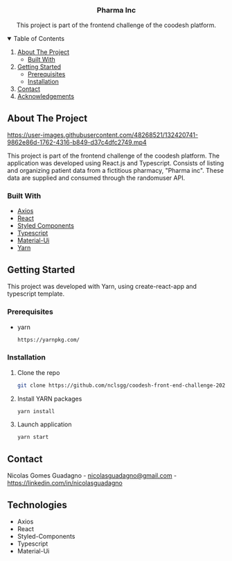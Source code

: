 <!-- PROJECT LOGO -->
<br />
<p align="center">
  <h3 align="center">Pharma Inc</h3>

  <p align="center">
    This project is part of the frontend challenge of the coodesh platform.
  </p>
</p>



<!-- TABLE OF CONTENTS -->
<details open="open">
  <summary>Table of Contents</summary>
  <ol>
    <li>
      <a href="#about-the-project">About The Project</a>
      <ul>
        <li><a href="#built-with">Built With</a></li>
      </ul>
    </li>
    <li>
      <a href="#getting-started">Getting Started</a>
      <ul>
        <li><a href="#prerequisites">Prerequisites</a></li>
        <li><a href="#installation">Installation</a></li>
      </ul>
    </li>
    <li><a href="#contact">Contact</a></li>
    <li><a href="#acknowledgements">Acknowledgements</a></li>
  </ol>
</details>



<!-- ABOUT THE PROJECT -->
## About The Project

https://user-images.githubusercontent.com/48268521/132420741-9862e86d-1762-4316-b849-d37c4dfc2749.mp4

This project is part of the frontend challenge of the coodesh platform. The application was developed using React.js and Typescript. Consists of listing and organizing patient data from a fictitious pharmacy, "Pharma inc". These data are supplied and consumed through the randomuser API.
### Built With

* [Axios](https://github.com/axios/axios)
* [React](https://reactjs.org/)
* [Styled Components](https://styled-components.com/)
* [Typescript](https://www.typescriptlang.org/)
* [Material-Ui](https://material-ui.com)
* [Yarn](https://yarnpkg.com/)



<!-- GETTING STARTED -->
## Getting Started

This project was developed with Yarn, using create-react-app and typescript template.

### Prerequisites


* yarn
  ```sh
  https://yarnpkg.com/
  ```

### Installation

1. Clone the repo
   ```sh
   git clone https://github.com/nclsgg/coodesh-front-end-challenge-2021
   ```
2. Install YARN packages
   ```sh
   yarn install
   ```
3. Launch application
   ```sh
   yarn start
   ```
   
<!-- CONTACT -->
## Contact

Nicolas Gomes Guadagno - nicolasguadagno@gmail.com - https://linkedin.com/in/nicolasguadagno

<!-- ACKNOWLEDGEMENTS -->
## Technologies
* Axios
* React
* Styled-Components
* Typescript
* Material-Ui
